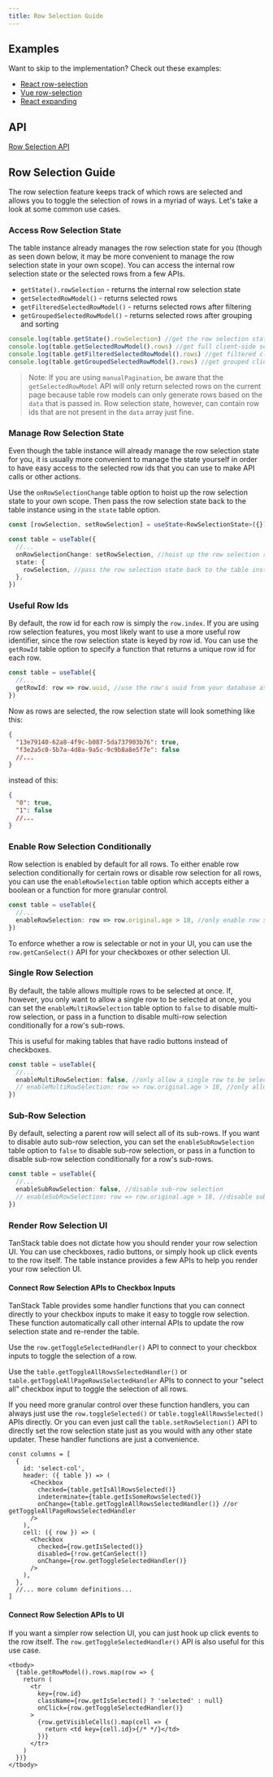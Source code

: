 ```yaml
---
title: Row Selection Guide
---
```


## Examples

Want to skip to the implementation? Check out these examples:

- [React row-selection](../../framework/react/examples/row-selection)
- [Vue row-selection](../../framework/vue/row-selection)
- [React expanding](../../framework/react/examples/expanding)

## API

[Row Selection API](../../api/features/row-selection)

## Row Selection Guide

The row selection feature keeps track of which rows are selected and allows you to toggle the selection of rows in a myriad of ways. Let's take a look at some common use cases.

### Access Row Selection State

The table instance already manages the row selection state for you (though as seen down below, it may be more convenient to manage the row selection state in your own scope). You can access the internal row selection state or the selected rows from a few APIs.

- `getState().rowSelection` - returns the internal row selection state
- `getSelectedRowModel()` - returns selected rows
- `getFilteredSelectedRowModel()` - returns selected rows after filtering
- `getGroupedSelectedRowModel()` - returns selected rows after grouping and sorting

```ts
console.log(table.getState().rowSelection) //get the row selection state - { 1: true, 2: false, etc... }
console.log(table.getSelectedRowModel().rows) //get full client-side selected rows
console.log(table.getFilteredSelectedRowModel().rows) //get filtered client-side selected rows
console.log(table.getGroupedSelectedRowModel().rows) //get grouped client-side selected rows
```

> Note: If you are using `manualPagination`, be aware that the `getSelectedRowModel` API will only return selected rows on the current page because table row models can only generate rows based on the `data` that is passed in. Row selection state, however, can contain row ids that are not present in the `data` array just fine.

### Manage Row Selection State

Even though the table instance will already manage the row selection state for you, it is usually more convenient to manage the state yourself in order to have easy access to the selected row ids that you can use to make API calls or other actions.

Use the `onRowSelectionChange` table option to hoist up the row selection state to your own scope. Then pass the row selection state back to the table instance using in the `state` table option.

```ts
const [rowSelection, setRowSelection] = useState<RowSelectionState>({}) //manage your own row selection state

const table = useTable({
  //...
  onRowSelectionChange: setRowSelection, //hoist up the row selection state to your own scope
  state: {
    rowSelection, //pass the row selection state back to the table instance
  },
})
```

### Useful Row Ids

By default, the row id for each row is simply the `row.index`. If you are using row selection features, you most likely want to use a more useful row identifier, since the row selection state is keyed by row id. You can use the `getRowId` table option to specify a function that returns a unique row id for each row.

```ts
const table = useTable({
  //...
  getRowId: row => row.uuid, //use the row's uuid from your database as the row id
})
```

Now as rows are selected, the row selection state will look something like this:

```json
{
  "13e79140-62a8-4f9c-b087-5da737903b76": true,
  "f3e2a5c0-5b7a-4d8a-9a5c-9c9b8a8e5f7e": false
  //...
}
```

instead of this:

```json
{
  "0": true,
  "1": false
  //...
}
```

### Enable Row Selection Conditionally

Row selection is enabled by default for all rows. To either enable row selection conditionally for certain rows or disable row selection for all rows, you can use the `enableRowSelection` table option which accepts either a boolean or a function for more granular control.

```ts
const table = useTable({
  //...
  enableRowSelection: row => row.original.age > 18, //only enable row selection for adults
})
```

To enforce whether a row is selectable or not in your UI, you can use the `row.getCanSelect()` API for your checkboxes or other selection UI.

### Single Row Selection

By default, the table allows multiple rows to be selected at once. If, however, you only want to allow a single row to be selected at once, you can set the `enableMultiRowSelection` table option to `false` to disable multi-row selection, or pass in a function to disable multi-row selection conditionally for a row's sub-rows.

This is useful for making tables that have radio buttons instead of checkboxes.

```ts
const table = useTable({
  //...
  enableMultiRowSelection: false, //only allow a single row to be selected at once
  // enableMultiRowSelection: row => row.original.age > 18, //only allow a single row to be selected at once for adults
})
```

### Sub-Row Selection

By default, selecting a parent row will select all of its sub-rows. If you want to disable auto sub-row selection, you can set the `enableSubRowSelection` table option to `false` to disable sub-row selection, or pass in a function to disable sub-row selection conditionally for a row's sub-rows.

```ts
const table = useTable({
  //...
  enableSubRowSelection: false, //disable sub-row selection
  // enableSubRowSelection: row => row.original.age > 18, //disable sub-row selection for adults
})
```

### Render Row Selection UI

TanStack table does not dictate how you should render your row selection UI. You can use checkboxes, radio buttons, or simply hook up click events to the row itself. The table instance provides a few APIs to help you render your row selection UI.

#### Connect Row Selection APIs to Checkbox Inputs

TanStack Table provides some handler functions that you can connect directly to your checkbox inputs to make it easy to toggle row selection. These function automatically call other internal APIs to update the row selection state and re-render the table.

Use the `row.getToggleSelectedHandler()` API to connect to your checkbox inputs to toggle the selection of a row.

Use the `table.getToggleAllRowsSelectedHandler()` or `table.getToggleAllPageRowsSelectedHandler` APIs to connect to your "select all" checkbox input to toggle the selection of all rows.

If you need more granular control over these function handlers, you can always just use the `row.toggleSelected()` or `table.toggleAllRowsSelected()` APIs directly. Or you can even just call the `table.setRowSelection()` API to directly set the row selection state just as you would with any other state updater. These handler functions are just a convenience.

```tsx
const columns = [
  {
    id: 'select-col',
    header: ({ table }) => (
      <Checkbox
        checked={table.getIsAllRowsSelected()}
        indeterminate={table.getIsSomeRowsSelected()}
        onChange={table.getToggleAllRowsSelectedHandler()} //or getToggleAllPageRowsSelectedHandler
      />
    ),
    cell: ({ row }) => (
      <Checkbox
        checked={row.getIsSelected()}
        disabled={!row.getCanSelect()}
        onChange={row.getToggleSelectedHandler()}
      />
    ),
  },
  //... more column definitions...
]
```

#### Connect Row Selection APIs to UI

If you want a simpler row selection UI, you can just hook up click events to the row itself. The `row.getToggleSelectedHandler()` API is also useful for this use case.

```tsx
<tbody>
  {table.getRowModel().rows.map(row => {
    return (
      <tr
        key={row.id}
        className={row.getIsSelected() ? 'selected' : null}
        onClick={row.getToggleSelectedHandler()}
      >
        {row.getVisibleCells().map(cell => {
          return <td key={cell.id}>{/* */}</td>
        })}
      </tr>
    )
  })}
</tbody>
```
